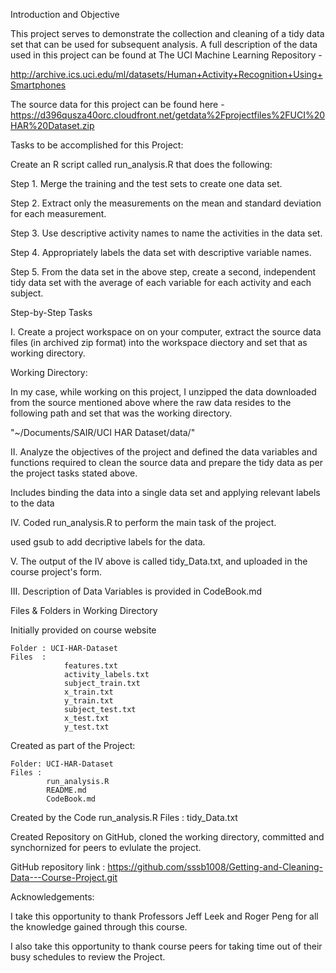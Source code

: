 Introduction and Objective

This project serves to demonstrate the collection and cleaning of a tidy data set that can be used for subsequent analysis. A full description of the data used in this project can be found at The UCI Machine Learning Repository - 

http://archive.ics.uci.edu/ml/datasets/Human+Activity+Recognition+Using+Smartphones


The source data for this project can be found here -  https://d396qusza40orc.cloudfront.net/getdata%2Fprojectfiles%2FUCI%20HAR%20Dataset.zip


Tasks to be accomplished for this Project:

Create an R script called run_analysis.R that does the following:

Step 1. Merge the training and the test sets to create one data set.

Step 2. Extract only the measurements on the mean and standard deviation for each measurement.

Step 3. Use descriptive activity names to name the activities in the data set. 

Step 4. Appropriately labels the data set with descriptive variable names.

Step 5. From the data set in the above step, create a second, independent tidy data set with the average of each variable for each activity and each subject.

Step-by-Step Tasks

I. Create a project workspace on on your computer, extract the source data files (in archived zip format) into the workspace diectory and set that as working directory.

Working Directory:

In my case, while working on this project, I unzipped the data downloaded from the source mentioned above where the raw data resides to the following path and set that was the working directory.

 "~/Documents/SAIR/UCI HAR Dataset/data/"

II. Analyze the objectives of the project and defined the data variables and functions required to clean the source data and prepare the tidy data as per the  project tasks stated above.

Includes binding the data into a single data set and applying relevant labels to the data 

IV. Coded run_analysis.R to perform the main task of the project.

used gsub to add decriptive labels for the data.

V. The output of the IV above is called tidy_Data.txt, and uploaded in the course project's form.

III. Description of Data Variables is provided in CodeBook.md

Files & Folders in Working Directory

Initially provided on course website

    Folder : UCI-HAR-Dataset
    Files  :
                features.txt
                activity_labels.txt
                subject_train.txt
                x_train.txt
                y_train.txt
                subject_test.txt
                x_test.txt
                y_test.txt
                
Created as part of the Project:

    Folder: UCI-HAR-Dataset
    Files : 
            run_analysis.R
            README.md
            CodeBook.md
           
Created by the Code run_analysis.R
    Files : 
            tidy_Data.txt
            
Created Repository on GitHub, cloned the working directory, committed and synchornized for peers to evlulate the project.

GitHub repository link : https://github.com/sssb1008/Getting-and-Cleaning-Data---Course-Project.git

Acknowledgements: 

I take this opportunity to thank Professors Jeff Leek and Roger Peng for all the knowledge gained through this course.

I also take this opportunity to thank course peers for taking time out of their busy schedules to review the Project.